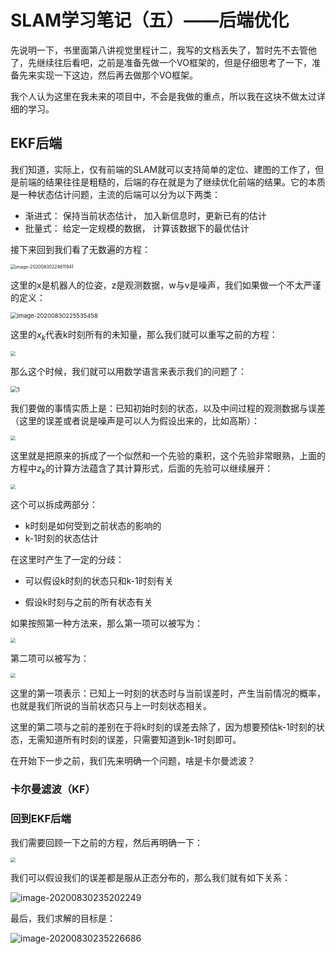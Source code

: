 # SLAM学习笔记（五）——后端优化

先说明一下，书里面第八讲视觉里程计二，我写的文档丢失了，暂时先不去管他了，先继续往后看吧，之前是准备先做一个VO框架的，但是仔细思考了一下，准备先来实现一下这边，然后再去做那个VO框架。

我个人认为这里在我未来的项目中，不会是我做的重点，所以我在这块不做太过详细的学习。





## EKF后端

我们知道，实际上，仅有前端的SLAM就可以支持简单的定位、建图的工作了，但是前端的结果往往是粗糙的，后端的存在就是为了继续优化前端的结果。它的本质是一种状态估计问题，主流的后端可以分为以下两类：

- 渐进式： 保持当前状态估计， 加入新信息时，更新已有的估计
- 批量式： 给定一定规模的数据， 计算该数据下的最优估计



接下来回到我们看了无数遍的方程：

<img src="https://saiyuwang-blog.oss-cn-beijing.aliyuncs.com/PN7J%5DR0J3%25PDES%5DG_G%7D%28%5DB9.png" alt="image-20200830224611941" style="zoom:50%;" />

这里的x是机器人的位姿，z是观测数据，w与v是噪声，我们如果做一个不太严谨的定义：

<img src="https://saiyuwang-blog.oss-cn-beijing.aliyuncs.com/H%5B%7D%29%29%7DASVT1%7D%7EF9D%7EK_FJI7.png" alt="image-20200830225535458" style="zoom:67%;" />

这里的$x_k$代表k时刻所有的未知量，那么我们就可以重写之前的方程：

<img src="https://saiyuwang-blog.oss-cn-beijing.aliyuncs.com/QQ%E6%88%AA%E5%9B%BE20200830225717.png" style="zoom:50%;" />



那么这个时候，我们就可以用数学语言来表示我们的问题了：

<img src="https://saiyuwang-blog.oss-cn-beijing.aliyuncs.com/slam5/1.png" alt="1" style="zoom:67%;" />

我们要做的事情实质上是：已知初始时刻的状态，以及中间过程的观测数据与误差（这里的误差或者说是噪声是可以人为假设出来的，比如高斯）：

<img src="https://saiyuwang-blog.oss-cn-beijing.aliyuncs.com/slam5/2.png" style="zoom: 50%;" />

这里就是把原来的拆成了一个似然和一个先验的乘积，这个先验非常眼熟，上面的方程中$z_k$的计算方法蕴含了其计算形式，后面的先验可以继续展开：

<img src="https://saiyuwang-blog.oss-cn-beijing.aliyuncs.com/slam5/3.png" style="zoom: 50%;" />

这个可以拆成两部分： 

- k时刻是如何受到之前状态的影响的
- k-1时刻的状态估计



在这里时产生了一定的分歧：

- 可以假设k时刻的状态只和k-1时刻有关

- 假设k时刻与之前的所有状态有关

  



如果按照第一种方法来，那么第一项可以被写为：

<img src="https://saiyuwang-blog.oss-cn-beijing.aliyuncs.com/slam5/4.png" style="zoom: 50%;" />

第二项可以被写为：

<img src="https://saiyuwang-blog.oss-cn-beijing.aliyuncs.com/slam5/5.png" style="zoom:50%;" />



这里的第一项表示：已知上一时刻的状态时与当前误差时，产生当前情况的概率，也就是我们所说的当前状态只与上一时刻状态相关。

这里的第二项与之前的差别在于将k时刻的误差去除了，因为想要预估k-1时刻的状态，无需知道所有时刻的误差，只需要知道到k-1时刻即可。



在开始下一步之前，我们先来明确一个问题，啥是卡尔曼滤波？

### 卡尔曼滤波（KF）



### 回到EKF后端

我们需要回顾一下之前的方程，然后再明确一下：

<img src="https://saiyuwang-blog.oss-cn-beijing.aliyuncs.com/QQ%E6%88%AA%E5%9B%BE20200830225717.png" style="zoom:50%;" />

我们可以假设我们的误差都是服从正态分布的，那么我们就有如下关系：

![image-20200830235202249](C:\Users\wangsy\AppData\Roaming\Typora\typora-user-images\image-20200830235202249.png)

最后，我们求解的目标是：

![image-20200830235226686](C:\Users\wangsy\AppData\Roaming\Typora\typora-user-images\image-20200830235226686.png)

